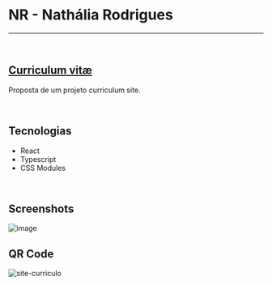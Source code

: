 # NR - Nathália Rodrigues

<hr>
<br/>

## [Curriculum vitæ](https://nathrds.github.io/NR/)

Proposta de um projeto curriculum site.

<br/>

## Tecnologias
* React
* Typescript
* CSS Modules

<br/>

## Screenshots
![image](https://github.com/user-attachments/assets/53e47d14-9c2c-4f0b-9c99-f008b3707185)


## QR Code 
![site-curriculo](https://user-images.githubusercontent.com/106173624/219506870-77f6e2d9-f2e1-48d4-9aac-ba49d8b29b17.png)
